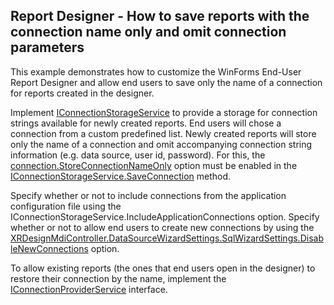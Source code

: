 ## Report Designer - How to save reports with the connection name only and omit connection parameters

This example demonstrates how to customize the WinForms End-User Report Designer and allow end users to save only the name of a connection for reports created in the designer. 

Implement [IConnectionStorageService](https://docs.devexpress.com/CoreLibraries/DevExpress.DataAccess.Wizard.Services.IConnectionStorageService) to provide a storage for connection strings available for newly created reports. 
End users will chose a connection from a custom predefined list. 
Newly created reports will store only the name of a connection and omit accompanying connection string information (e.g. data source, user id, password). 
For this, the [connection.StoreConnectionNameOnly](https://docs.devexpress.com/CoreLibraries/DevExpress.DataAccess.Wizard.Model.IDataConnection.StoreConnectionNameOnly) option must be enabled in the [IConnectionStorageService.SaveConnection](https://docs.devexpress.com/CoreLibraries/DevExpress.DataAccess.Wizard.Services.IConnectionStorageService.SaveConnection(System.String-DevExpress.DataAccess.Wizard.Model.IDataConnection-System.Boolean)) method.

Specify whether or not to include connections from the application configuration file using the IConnectionStorageService.IncludeApplicationConnections option.
Specify whether or not to allow end users to create new connections by using the [XRDesignMdiController.DataSourceWizardSettings.SqlWizardSettings.DisableNewConnections](https://docs.devexpress.com/CoreLibraries/DevExpress.DataAccess.UI.Wizard.SqlWizardSettings.DisableNewConnections) option. 

To allow existing reports (the ones that end users open in the designer) to restore their connection by the name, implement the [IConnectionProviderService](https://docs.devexpress.com/CoreLibraries/DevExpress.DataAccess.Wizard.Services.IConnectionProviderService) interface.
